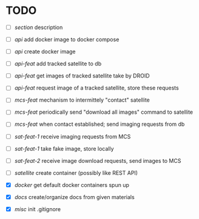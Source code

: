 # TODO

- [ ] *section*    description

- [ ] *api*        add docker image to docker compose
- [ ] *api*        create docker image
- [ ] *api-feat*   add tracked satellite to db
- [ ] *api-feat*   get images of tracked satellite take by DROID
- [ ] *api-feat*   request image of a tracked satellite, store these requests
- [ ] *mcs-feat*   mechanism to intermittely "contact" satellite
- [ ] *mcs-feat*   periodically send "download all images" command to satellite
- [ ] *mcs-feat*   when contact established; send imaging requests from db
- [ ] *sat-feat-1* receive imaging requests from MCS
- [ ] *sat-feat-1* take fake image, store locally
- [ ] *sat-feat-2* receive image download requests, send images to MCS
- [ ] *satellite*  create container (possibly like REST API)
- [X] *docker*     get default docker containers spun up
- [X] *docs*       create/organize docs from given materials
- [X] *misc*       init .gitignore
